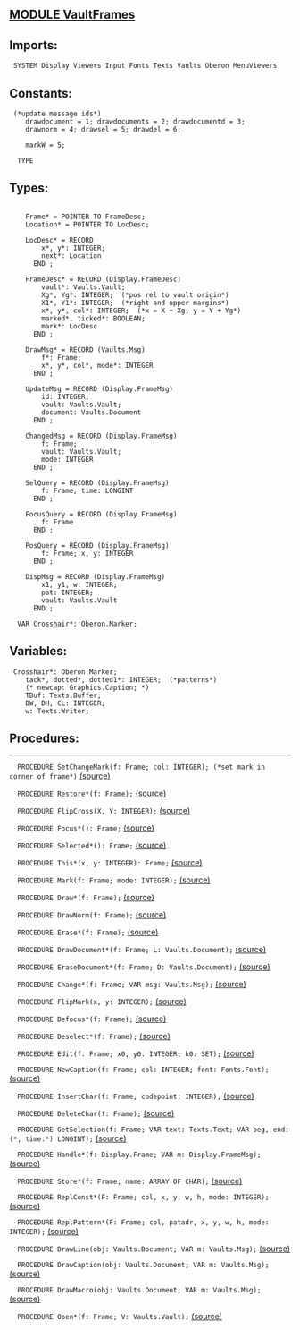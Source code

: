 
## [MODULE VaultFrames](https://github.com/io-core/Crypto/blob/main/VaultFrames.Mod)

  ## Imports:
` SYSTEM Display Viewers Input Fonts Texts Vaults Oberon MenuViewers`

## Constants:
```
 (*update message ids*)
    drawdocument = 1; drawdocuments = 2; drawdocumentd = 3;
    drawnorm = 4; drawsel = 5; drawdel = 6;

    markW = 5;

  TYPE
```
## Types:
```

    Frame* = POINTER TO FrameDesc;
    Location* = POINTER TO LocDesc;

    LocDesc* = RECORD
        x*, y*: INTEGER;
        next*: Location
      END ;

    FrameDesc* = RECORD (Display.FrameDesc)
        vault*: Vaults.Vault;
        Xg*, Yg*: INTEGER;  (*pos rel to vault origin*)
        X1*, Y1*: INTEGER;  (*right and upper margins*)
        x*, y*, col*: INTEGER;  (*x = X + Xg, y = Y + Yg*)
        marked*, ticked*: BOOLEAN;
        mark*: LocDesc
      END ;

    DrawMsg* = RECORD (Vaults.Msg)
        f*: Frame;
        x*, y*, col*, mode*: INTEGER
      END ;

    UpdateMsg = RECORD (Display.FrameMsg)
        id: INTEGER;
        vault: Vaults.Vault;
        document: Vaults.Document
      END ;

    ChangedMsg = RECORD (Display.FrameMsg)
        f: Frame;
        vault: Vaults.Vault;
        mode: INTEGER
      END ;

    SelQuery = RECORD (Display.FrameMsg)
        f: Frame; time: LONGINT
      END ;

    FocusQuery = RECORD (Display.FrameMsg)
        f: Frame
      END ;

    PosQuery = RECORD (Display.FrameMsg)
        f: Frame; x, y: INTEGER
      END ;

    DispMsg = RECORD (Display.FrameMsg)
        x1, y1, w: INTEGER;
        pat: INTEGER;
        vault: Vaults.Vault
      END ;

  VAR Crosshair*: Oberon.Marker;
```
## Variables:
```
 Crosshair*: Oberon.Marker;
    tack*, dotted*, dotted1*: INTEGER;  (*patterns*)
    (* newcap: Graphics.Caption; *)
    TBuf: Texts.Buffer;
    DW, DH, CL: INTEGER;
    w: Texts.Writer;

```
## Procedures:
---

`  PROCEDURE SetChangeMark(f: Frame; col: INTEGER); (*set mark in corner of frame*)` [(source)](https://github.com/io-core/Crypto/blob/main/VaultFrames.Mod#L79)


`  PROCEDURE Restore*(f: Frame);` [(source)](https://github.com/io-core/Crypto/blob/main/VaultFrames.Mod#L88)


`  PROCEDURE FlipCross(X, Y: INTEGER);` [(source)](https://github.com/io-core/Crypto/blob/main/VaultFrames.Mod#L105)


`  PROCEDURE Focus*(): Frame;` [(source)](https://github.com/io-core/Crypto/blob/main/VaultFrames.Mod#L116)


`  PROCEDURE Selected*(): Frame;` [(source)](https://github.com/io-core/Crypto/blob/main/VaultFrames.Mod#L121)


`  PROCEDURE This*(x, y: INTEGER): Frame;` [(source)](https://github.com/io-core/Crypto/blob/main/VaultFrames.Mod#L126)


`  PROCEDURE Mark(f: Frame; mode: INTEGER);` [(source)](https://github.com/io-core/Crypto/blob/main/VaultFrames.Mod#L131)


`  PROCEDURE Draw*(f: Frame);` [(source)](https://github.com/io-core/Crypto/blob/main/VaultFrames.Mod#L136)


`  PROCEDURE DrawNorm(f: Frame);` [(source)](https://github.com/io-core/Crypto/blob/main/VaultFrames.Mod#L141)


`  PROCEDURE Erase*(f: Frame);` [(source)](https://github.com/io-core/Crypto/blob/main/VaultFrames.Mod#L146)


`  PROCEDURE DrawDocument*(f: Frame; L: Vaults.Document);` [(source)](https://github.com/io-core/Crypto/blob/main/VaultFrames.Mod#L151)


`  PROCEDURE EraseDocument*(f: Frame; D: Vaults.Document);` [(source)](https://github.com/io-core/Crypto/blob/main/VaultFrames.Mod#L156)


`  PROCEDURE Change*(f: Frame; VAR msg: Vaults.Msg);` [(source)](https://github.com/io-core/Crypto/blob/main/VaultFrames.Mod#L161)


`  PROCEDURE FlipMark(x, y: INTEGER);` [(source)](https://github.com/io-core/Crypto/blob/main/VaultFrames.Mod#L166)


`  PROCEDURE Defocus*(f: Frame);` [(source)](https://github.com/io-core/Crypto/blob/main/VaultFrames.Mod#L172)


`  PROCEDURE Deselect*(f: Frame);` [(source)](https://github.com/io-core/Crypto/blob/main/VaultFrames.Mod#L182)


`  PROCEDURE Edit(f: Frame; x0, y0: INTEGER; k0: SET);` [(source)](https://github.com/io-core/Crypto/blob/main/VaultFrames.Mod#L191)


`  PROCEDURE NewCaption(f: Frame; col: INTEGER; font: Fonts.Font);` [(source)](https://github.com/io-core/Crypto/blob/main/VaultFrames.Mod#L286)


`  PROCEDURE InsertChar(f: Frame; codepoint: INTEGER);` [(source)](https://github.com/io-core/Crypto/blob/main/VaultFrames.Mod#L294)


`  PROCEDURE DeleteChar(f: Frame);` [(source)](https://github.com/io-core/Crypto/blob/main/VaultFrames.Mod#L304)


`  PROCEDURE GetSelection(f: Frame; VAR text: Texts.Text; VAR beg, end: (*, time:*) LONGINT);` [(source)](https://github.com/io-core/Crypto/blob/main/VaultFrames.Mod#L325)


`  PROCEDURE Handle*(f: Display.Frame; VAR m: Display.FrameMsg);` [(source)](https://github.com/io-core/Crypto/blob/main/VaultFrames.Mod#L335)


`  PROCEDURE Store*(f: Frame; name: ARRAY OF CHAR);` [(source)](https://github.com/io-core/Crypto/blob/main/VaultFrames.Mod#L395)


`  PROCEDURE ReplConst*(F: Frame; col, x, y, w, h, mode: INTEGER);` [(source)](https://github.com/io-core/Crypto/blob/main/VaultFrames.Mod#L401)


`  PROCEDURE ReplPattern*(F: Frame; col, patadr, x, y, w, h, mode: INTEGER);` [(source)](https://github.com/io-core/Crypto/blob/main/VaultFrames.Mod#L410)


`  PROCEDURE DrawLine(obj: Vaults.Document; VAR m: Vaults.Msg);` [(source)](https://github.com/io-core/Crypto/blob/main/VaultFrames.Mod#L419)


`  PROCEDURE DrawCaption(obj: Vaults.Document; VAR m: Vaults.Msg);` [(source)](https://github.com/io-core/Crypto/blob/main/VaultFrames.Mod#L441)


`  PROCEDURE DrawMacro(obj: Vaults.Document; VAR m: Vaults.Msg);` [(source)](https://github.com/io-core/Crypto/blob/main/VaultFrames.Mod#L473)


`  PROCEDURE Open*(f: Frame; V: Vaults.Vault);` [(source)](https://github.com/io-core/Crypto/blob/main/VaultFrames.Mod#L496)

